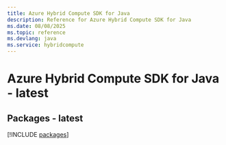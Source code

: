 ```yaml
---
title: Azure Hybrid Compute SDK for Java
description: Reference for Azure Hybrid Compute SDK for Java
ms.date: 08/08/2025
ms.topic: reference
ms.devlang: java
ms.service: hybridcompute
---
```

# Azure Hybrid Compute SDK for Java - latest
## Packages - latest
[!INCLUDE [packages](hybrid-compute-index.md)]